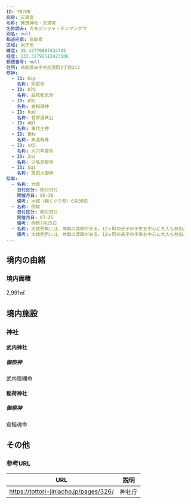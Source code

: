 ```yaml
---
ID: YB70N
総称: 天満宮
名称: 賀茂神社・天満宮
名称読み: カモジンジャ・テンマングウ
別名: null
都道府県: 鳥取県
区域: 米子市
緯度: 35.42776887434742
経度: 133.32792512423106
郵便番号: null
住所: 鳥取県米子市加茂町2丁目212
祭神:
  - ID: KLp
    名称: 別雷命
  - ID: O7S
    名称: 品陀和気命
  - ID: A92
    名称: 倉稲魂神
  - ID: 0uU
    名称: 菅原道真公
  - ID: ABl
    名称: 事代主神
  - ID: BHo
    名称: 素盞嗚尊
  - ID: sX5
    名称: 大穴牟遲命
  - ID: 2nz
    名称: 少名彦那命
  - ID: Sq1
    名称: 天照大御神
祭事:
  - 名称: 大祓
    日付区分: 絶対日付
    開催月日: 06-30
    備考: 大祓（輪くぐり祭）6月30日
  - 名称: 例祭
    日付区分: 絶対日付
    開催月日: 07-25
    備考: 例祭7月25日
  - 名称: 大祓例祭には、神輿の渡御がある。12ヶ町の氏子の子供を中心に大人も参加。
    備考: 大祓例祭には、神輿の渡御がある。12ヶ町の氏子の子供を中心に大人も参加。
---
```


## 境内の由緒

### 境内面積

2,991㎡

## 境内施設

### 神社

#### 武内神社

##### 御祭神

武内宿禰命

#### 稲荷神社

##### 御祭神

倉稲魂命

## その他

### 参考URL

| URL                                    | 説明   |
| -------------------------------------- | ------ |
| https://tottori-jinjacho.jp/pages/326/ | 神社庁 |

